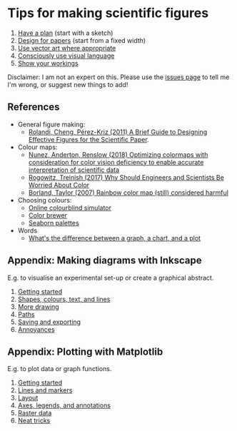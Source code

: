 # Tips for making scientific figures

1. [Have a plan](tips/1-1-have-a-plan.md) (start with a sketch)
2. [Design for papers](tips/1-2-design-for-papers.md) (start from a fixed width)
3. [Use vector art where appropriate](https://nbviewer.org/github/MichaelClerx/making-figures/blob/main/tips/1-3-vector-and-raster.ipynb)
4. [Consciously use visual language](https://nbviewer.org/github/MichaelClerx/making-figures/blob/main/tips/1-4-visual-language.ipynb)
5. [Show your workings](https://nbviewer.org/github/MichaelClerx/making-figures/blob/main/tips/1-5-show-your-workings.ipynb)

Disclaimer: I am not an expert on this.
Please use the [issues page](https://github.com/MichaelClerx/making-figures/issues) to tell me I'm wrong, or suggest new things to add!

## References

- General figure making: 
  - [Rolandi, Cheng, Pérez-Kriz (2011) A Brief Guide to Designing Effective Figures for the Scientific Paper](https://doi.org/10.1002/adma.201102518).
- Colour maps:
  - [Nunez, Anderton, Renslow (2018) Optimizing colormaps with consideration for color vision deficiency to enable accurate interpretation of scientific data](https://doi.org/10.1371/journal.pone.0199239)
  - [Rogowitz, Treinish (2017) Why Should Engineers and Scientists Be Worried About Color](https://www.researchgate.net/profile/Ahmed-Elhattab/post/Please-suggest-some-good-3D-plot-tool-Software-for-surface-plot/attachment/5c05ba35cfe4a7645506948e/AS%3A699894335557644%401543879221725/download/Why+Should+Engineers+and+Scientists+Be+Worried+About+Color_.pdf)
  - [Borland, Taylor (2007) Rainbow color map (still) considered harmful](https://doi.org/10.1109/MCG.2007.323435)
- Choosing colours:
  - [Online colourblind simulator](https://www.color-blindness.com/coblis-color-blindness-simulator/) 
  - [Color brewer](https://colorbrewer2.org/)
  - [Seaborn palettes](https://seaborn.pydata.org/tutorial/color_palettes.html)
- Words
  - [What's the difference between a graph, a chart, and a plot](https://english.stackexchange.com/questions/43027/whats-the-difference-between-a-graph-a-chart-and-a-plot)

## Appendix: Making diagrams with Inkscape

E.g. to visualise an experimental set-up or create a graphical abstract.

1. [Getting started](inkscape/2-1-getting-started.md)
2. [Shapes, colours, text, and lines](inkscape/2-2-shapes-colours-lines.md)
3. [More drawing](inkscape/2-3-more-drawing.md)
4. [Paths](inkscape/2-4-paths.md)
5. [Saving and exporting](inkscape/2-5-save-and-export.md)
6. [Annoyances](inkscape/2-6-annoyances.md)

## Appendix: Plotting with Matplotlib

E.g. to plot data or graph functions.

1. [Getting started](https://nbviewer.org/github/MichaelClerx/making-figures/blob/main/matplotlib/3-1-getting-started.ipynb)
2. [Lines and markers](https://nbviewer.org/github/MichaelClerx/making-figures/blob/main/matplotlib/3-2-lines-and-markers.ipynb)
3. [Layout](https://nbviewer.org/github/MichaelClerx/making-figures/blob/main/matplotlib/3-3-layout.ipynb)
4. [Axes, legends, and annotations](https://nbviewer.org/github/MichaelClerx/making-figures/blob/main/matplotlib/3-4-axes-legends-annotations.ipynb)
5. [Raster data](https://nbviewer.org/github/MichaelClerx/making-figures/blob/main/matplotlib/3-5-raster-data.ipynb)
6. [Neat tricks](https://nbviewer.org/github/MichaelClerx/making-figures/blob/main/matplotlib/3-6-neat-tricks.ipynb)

